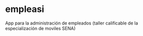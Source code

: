 empleasi
========

App para la administración de empleados (taller calificable de la especialización de moviles SENA)